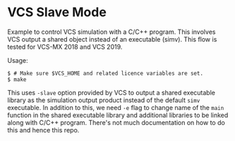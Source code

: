 # VCS Slave Mode
Example to control VCS simulation with a C/C++ program. This involves VCS 
output a shared object instead of an executable (simv). This flow is tested 
for VCS-MX 2018 and VCS 2019.

Usage:
```
$ # Make sure $VCS_HOME and related licence variables are set.
$ make
```

This uses `-slave` option provided by VCS to output a shared executable library 
as the simulation output product instead of the default `simv` executable. In 
addition to this, we need `-e` flag to change name of the `main` function in the 
shared executable library and additional libraries to be linked along with C/C++
program. There's not much documentation on how to do this and hence this repo.
